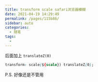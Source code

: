 ```yaml
---
title: transform scale safari浏览器模糊
date: 2021-04-19 14:29:49
permalink: /pages/115b86/
sidebar: auto
categories:
  - 随笔
tags:
  - 
---
```

后面加上 `translateZ(0)`
```css
transform: scale(${scale}) translateZ(0);
```

P.S. 好像还是不管用